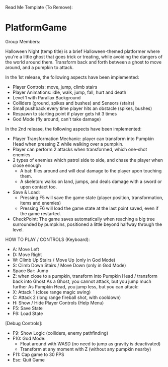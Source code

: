 Read Me Template (To Remove):
# PlatformGame

Group Members: 

Halloween Night (temp title) is a brief Halloween-themed platformer where you're a little ghost that goes trick or treating, while avoiding the dangers of the world around them. Transform back and forth between a ghost to move around, and a pumpkin to attack.

In the 1st release, the following aspects have been implemented:
- Player Controls: move, jump, climb stairs
- Player Animations: idle, walk, jump, fall, hurt and death
- Level 1 with Parallax Background
- Colliders (ground, spikes and bushes) and Sensors (stairs)
- Small pushback every time player hits an obstacle (spikes, bushes)
- Respawn to starting point if player gets hit 3 times
- God Mode (fly around, can't take damage)

In the 2nd release, the following aspects have been implemented:
- Player Transformation Mechanic: player can transform into Pumpkin Head when pressing Z while walking over a pumpkin.
- Player can perform 2 attacks when transformed, which one-shot enemies
- 2 types of enemies which patrol side to side, and chase the player when close enough
   - A bat: flies around and will deal damage to the player upon touching them.
   - A skeleton: walks on land, jumps, and deals damage with a sword or upon contact too.
- Save & Load:
   - Pressing F5 will save the game state (player position, transformation, items and enemies) 
   - Pressing F6 will load the game state at the last point saved, even if the game restarted.
- CheckPoint: The game saves automatically when reaching a big tree surrounded by pumpkins, positioned a little beyond halfway through the level.



HOW TO PLAY / CONTROLS (Keyboard):
- A: Move Left
- D: Move Right
- W: Climb Up Stairs / Move Up (only in God Mode)
- S: Climb Down Stairs / Move Down (only in God Mode)
- Space Bar: Jump
- Z: when close to a pumpkin, transform into Pumpkin Head / transform back into Ghost 
As a Ghost, you cannot attack, but you jump much further
As Pumpkin Head, you jump less, but you can attack: 
- X: Attack 1 (close range magic swing)
- C: Attack 2 (long range fireball shot, with cooldown)
- H: Show / Hide Player Controls (Help Menu)
- F5: Save State
- F6: Load State

[Debug Controls]:
- F9: Show Logic (colliders, enemy pathfinding)
- F10: God Mode: 
   - Float around with WASD (no need to jump as gravity is deactivated) 
   - Transform at any moment with Z (without any pumpkin nearby)
- F11: Cap game to 30 FPS
- Esc: Quit Game

